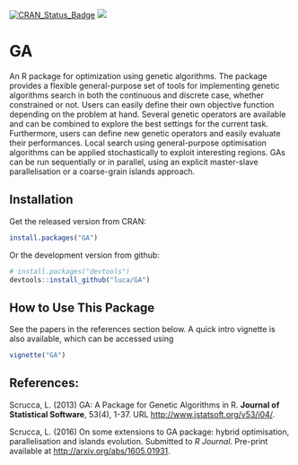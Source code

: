 [![CRAN_Status_Badge](http://www.r-pkg.org/badges/version/qcc)](https://cran.r-project.org/package=GA)
[![](http://cranlogs.r-pkg.org/badges/qcc)](http://cran.rstudio.com/web/packages/GA/index.html)

# GA

An R package for optimization using genetic algorithms. The package provides a flexible general-purpose set of tools for implementing genetic algorithms search in both the continuous and discrete case, whether constrained or not. Users can easily define their own objective function depending on the problem at hand. Several genetic operators are available and can be combined to explore the best settings for the current task. Furthermore, users can define new genetic operators and easily evaluate their performances. Local search using general-purpose optimisation algorithms can be applied stochastically to exploit interesting regions. GAs can be run sequentially or in parallel, using an explicit master-slave parallelisation or a coarse-grain islands approach.


## Installation

Get the released version from CRAN:

```R
install.packages("GA")
```

Or the development version from github:

```R
# install.packages("devtools")
devtools::install_github("luca/GA")
```

## How to Use This Package

See the papers in the references section below. 
A quick intro vignette is also available, which can be accessed using

```R
vignette("GA")
```

## References:

Scrucca, L. (2013) GA: A Package for Genetic Algorithms in R. **Journal of Statistical Software**, 53(4), 1-37. URL http://www.jstatsoft.org/v53/i04/.

Scrucca, L. (2016) On some extensions to GA package: hybrid optimisation, parallelisation and islands evolution. Submitted to *R Journal*. Pre-print available at http://arxiv.org/abs/1605.01931.


